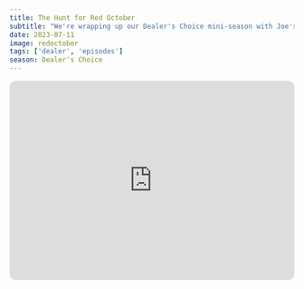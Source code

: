 ```yaml
---
title: The Hunt for Red October
subtitle: "We're wrapping up our Dealer's Choice mini-season with Joe's pick: The Hunt for Red October. Strap in for a winding conversation about about sub movies, John McTiernan, Tom Clancy, and employment programs for sex offenders."
date: 2023-07-11
image: redoctober
tags: ['dealer', 'episodes']
season: Dealer's Choice
---
```

<iframe style="border-radius:12px" src="https://open.spotify.com/embed/episode/04C5BTscXLAaU2B3vWAKsg?utm_source=generator" width="100%" height="352" frameBorder="0" allowfullscreen="" allow="autoplay; clipboard-write; encrypted-media; fullscreen; picture-in-picture" loading="lazy"></iframe>
